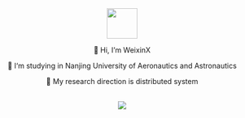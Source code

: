 <div align="center">
    <a href="https://github.com/WeixinX">
      <img width="60" height="60" src="https://avatars.githubusercontent.com/WeixinX" />
    </a>
    <br>
    <p>👋 Hi, I’m WeixinX</p>
    <p>🏫 I‘m studying in Nanjing University of Aeronautics and Astronautics</p>
    <p>📖 My research direction is distributed system</p>
    <br>
    <a href="https://github.com/WeixinX">
      <img src="https://github-readme-stats.vercel.app/api/top-langs/?username=WeixinX">
    </a>
    <!--
    <br>
    <br>
    <a href="https://github.com/WeixinX">
      <img src="https://github-readme-stats.vercel.app/api?username=WeixinX&show_icons=true" />
    </a>
    <-->
</div>


